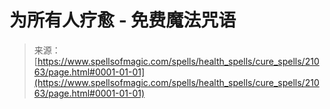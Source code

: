 <!--yml

category: 未分类

date: 2024-06-12 19:04:20

-->

# 为所有人疗愈 - 免费魔法咒语

> 来源：[https://www.spellsofmagic.com/spells/health_spells/cure_spells/21063/page.html#0001-01-01](https://www.spellsofmagic.com/spells/health_spells/cure_spells/21063/page.html#0001-01-01)
